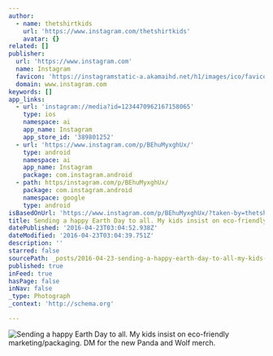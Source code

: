 ```yaml
---
author:
  - name: thetshirtkids
    url: 'https://www.instagram.com/thetshirtkids'
    avatar: {}
related: []
publisher:
  url: 'https://www.instagram.com'
  name: Instagram
  favicon: 'https://instagramstatic-a.akamaihd.net/h1/images/ico/favicon.ico/7cdab0872b15.ico'
  domain: www.instagram.com
keywords: []
app_links:
  - url: 'instagram://media?id=1234470962167158065'
    type: ios
    namespace: ai
    app_name: Instagram
    app_store_id: '389801252'
  - url: 'https://www.instagram.com/p/BEhuMyxghUx/'
    type: android
    namespace: ai
    app_name: Instagram
    package: com.instagram.android
  - path: https/instagram.com/p/BEhuMyxghUx/
    package: com.instagram.android
    namespace: google
    type: android
isBasedOnUrl: 'https://www.instagram.com/p/BEhuMyxghUx/?taken-by=thetshirtkids'
title: Sending a happy Earth Day to all. My kids insist on eco-friendly marketing/packaging. DM for the new Panda and Wolf merch.
datePublished: '2016-04-23T03:04:52.938Z'
dateModified: '2016-04-23T03:04:39.751Z'
description: ''
starred: false
sourcePath: _posts/2016-04-23-sending-a-happy-earth-day-to-all-my-kids-insist-on-eco-frie.md
published: true
inFeed: true
hasPage: false
inNav: false
_type: Photograph
_context: 'http://schema.org'

---
```

![Sending a happy Earth Day to all. My kids insist on eco-friendly marketing/packaging. DM for the new Panda and Wolf merch.](https://scontent.cdninstagram.com/t51.2885-15/s640x640/sh0.08/e35/12976390_1589368091374155_1871931673_n.jpg?ig_cache_key=MTIzNDQ3MDk2MjE2NzE1ODA2NQ%3D%3D.2)